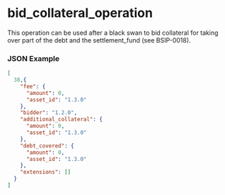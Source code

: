 # bid_collateral_operation

This operation can be used after a black swan to bid collateral for taking over part of the debt and the settlement_fund (see BSIP-0018).

### JSON Example

```json
[
  38,{
    "fee": {
      "amount": 0,
      "asset_id": "1.3.0"
    },
    "bidder": "1.2.0",
    "additional_collateral": {
      "amount": 0,
      "asset_id": "1.3.0"
    },
    "debt_covered": {
      "amount": 0,
      "asset_id": "1.3.0"
    },
    "extensions": []
  }
]
```